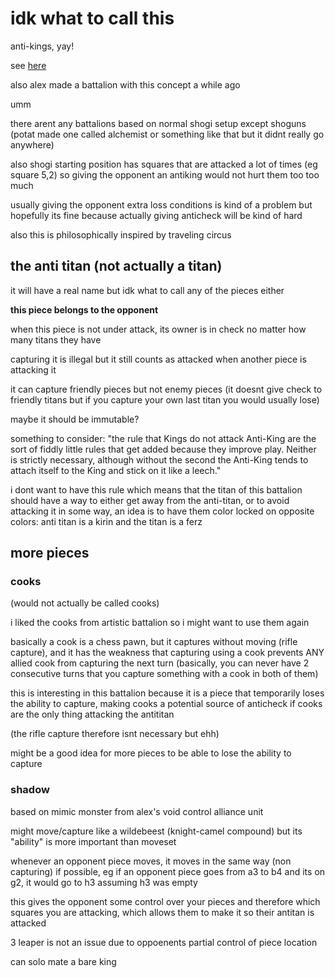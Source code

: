 # idk what to call this
anti-kings, yay!

see [here](https://www.chessvariants.com/diffobjective.dir/anti-king-chess.html)

also alex made a battalion with this concept a while ago

umm

there arent any battalions based on normal shogi setup except shoguns (potat made one called alchemist or something like that but it didnt really go anywhere)

also shogi starting position has squares that are attacked a lot of times (eg square 5,2) so giving the opponent an antiking would not hurt them too too much

usually giving the opponent extra loss conditions is kind of a problem but hopefully its fine because actually giving anticheck will be kind of hard

also this is philosophically inspired by traveling circus
## the anti titan (not actually a titan)
it will have a real name but idk what to call any of the pieces either

**this piece belongs to the opponent**

when this piece is not under attack, its owner is in check no matter how many titans they have

capturing it is illegal but it still counts as attacked when another piece is attacking it

it can capture friendly pieces but not enemy pieces (it doesnt give check to friendly titans but if you capture your own last titan you would usually lose)

maybe it should be immutable?

something to consider: "the rule that Kings do not attack Anti-King are the sort of fiddly little rules that get added because they improve play. Neither is strictly necessary, although without the second the Anti-King tends to attach itself to the King and stick on it like a leech."

i dont want to have this rule which means that the titan of this battalion should have a way to either get away from the anti-titan, or to avoid attacking it in some way, an idea is to have them color locked on opposite colors: anti titan is a kirin and the titan is a ferz
## more pieces
### cooks
(would not actually be called cooks)

i liked the cooks from artistic battalion so i might want to use them again

basically a cook is a chess pawn, but it captures without moving (rifle capture), and it has the weakness that capturing using a cook prevents ANY allied cook from capturing the next turn (basically, you can never have 2 consecutive turns that you capture something with a cook in both of them)

this is interesting in this battalion because it is a piece that temporarily loses the ability to capture, making cooks a potential source of anticheck if cooks are the only thing attacking the antititan

(the rifle capture therefore isnt necessary but ehh)

might be a good idea for more pieces to be able to lose the ability to capture
### shadow
based on mimic monster from alex's void control alliance unit

might move/capture like a wildebeest (knight-camel compound) but its "ability" is more important than moveset

whenever an opponent piece moves, it moves in the same way (non capturing) if possible, eg if an opponent piece goes from a3 to b4 and its on g2, it would go to h3 assuming h3 was empty

this gives the opponent some control over your pieces and therefore which squares you are attacking, which allows them to make it so their antitan is attacked

3 leaper is not an issue due to oppoenents partial control of piece location

can solo mate a bare king
